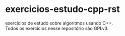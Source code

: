 # exercicios-estudo-cpp-rst
exercícios de estudo sobre algoritmos usando C++. 
<br>
Todos os exercícios nesse repositório são GPLv3.
